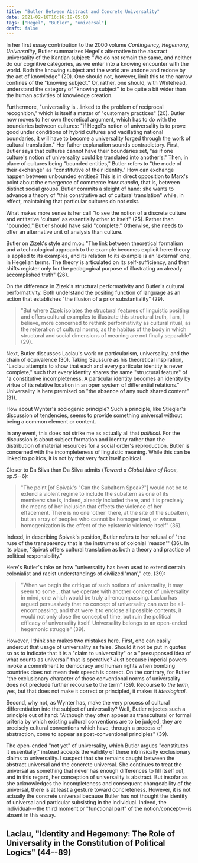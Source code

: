 ```yaml
---
title: "Butler Between Abstract and Concrete Universality"
date: 2021-02-18T16:16:18-05:00
tags: ["Hegel", "Butler", "universal"]
draft: false
---
```


In her first essay contribution to the 2000 volume *Contingency, Hegemony, Universality*, Butler summarizes Hegel's alternative to the abstract universality of the Kantian subject:
"We do not remain the same, and neither do our cognitive categories, as we enter into a knowing encounter with the world.
Both the knowing subject and the world are undone and redone by the act of knowledge" (20).
One should not, however, limit this to the narrow confines of the "knowing subject."
Or, rather, one should, with Whitehead, understand the category of "knowing subject" to be quite a bit wider than the human activities of knowledge creation.

Furthermore, "universality is...linked to the problem of reciprocal recognition," which is itself a matter of "customary practices" (20).
Butler now moves to her own theoretical argument, which has to do with the boundaries between cultures:
"if Hegel's notion of universality is to prove good under conditions of hybrid cultures and vacillating national boundaries, 
it will have to become a universality forged through the work of cultural translation."
Her futher explanation sounds contradictory.
First, Butler says that cultures cannot have their boundaries set, "as if one culture's notion of universality could be translated into another's."
Then, in place of cultures being "bounded entities," Butler refers to "the mode of their exchange" as "constitutive of their identity."
How can exchange happen between unbounded entities? 
This is in direct opposition to Marx's point about the emergence of commerce *inter mundia*, that is, between distinct social groups.
Butler commits a sleight of hand: she wants to advance a theory of "this constitutive act of cultural translation" while, in effect, maintaining that particular cultures do not exist.

What makes more sense is her call "to see the notion of a discrete culture and entitative 'culture' as essentially other to itself" (25).
Rather than "bounded," Butler should have said "complete."
Otherwise, she needs to offer an alternative unit of analysis than culture.

Butler on Zizek's style and m.o.:
"The link between theoretical formalism and a technological approach to the example becomes explicit here: 
theory is applied to its examples, and its relation to its example is an 'external' one, in Hegelian terms. 
The theory is articulated on its self-sufficiency, and then shifts register only for the pedagogical purpose of illustrating an already accomplished truth" (26).

On the difference in Zizek's structural performativity and Butler's cultural performativity.
Both understand the positing function of language as an action that establishes "the illusion of a prior substantiality" (29).

> "But where Zizek isolates the structural features of linguistic positing and offers cultural
examples to illustrate this structural truth, 
I am, I believe, more concerned to rethink performativity as cultural ritual, as the reiteration of cultural norms, as the habitus of the body in which structural and social dimensions of meaning are not finally separable" (29).

Next, Butler discusses Laclau's work on particularism, universality, and the chain of equivalence (30).
Taking Saussure as his theoretical inspiration, "Laclau attempts to show that each and every particular identity is never complete," such that every identity shares the same "structural feature" of "a constitutive incompleteness.
A particular identity becomes an identity by virtue of its relative location in an open system of differential relations."
Universality is here premised on "the absence of any such shared content" (31).

How about Wynter's sociogenic principle?
Such a principle, like Stiegler's discussion of tendencies, seems to provide something universal without being a common element or content.

In any event, this does not strike me as actually all that *political*.
For the discussion is about subject formation and identity rather than the distribution of material resources for a social order's reproduction.
Butler is concerned with the incompleteness of linguistic meaning.
While this can be linked to politics, it is not by that very fact itself political.

Closer to Da Silva than Da Silva admits (*Toward a Global Idea of Race*, pp.5--6):

> "The point [of Spivak's "Can the Subaltern Speak?"] would
not be to extend a violent regime to include the subaltern as one of its
members: she is, indeed, already included there, and it is precisely the
means of her inclusion that effects the violence of her effacement. 
There is no one 'other' there, at the site of the subaltern, but an array of 
peoples who cannot be homogenized, or whose homogenization is the effect
of the epistemic violence itself" (36).

Indeed, in describing Spivak's position, Butler refers to her refusal of "the ruse of the transparency that is the instrument of colonial 'reason'" (36).
In its place, "Spivak offers cultural translation as both a theory and practice of political responsibility."

Here's Butler's take on how "universality has been used to extend certain colonialist and racist understandings of civilized 'man'," etc. (39):

> "When we begin the critique of such notions of universality, 
it may seem to some... that we operate with another concept of universality in
mind, one which would be truly all-encompassing. 
Laclau has argued persuasively that no concept of universality can ever be all-encompassing, 
and that were it to enclose all possible contents, it would not only
close the concept of time, but ruin the political efficacy of universality itself. 
Universality belongs to an open-ended hegemonic struggle" (39).

However, I think she makes two mistakes here.
First, one can easily undercut that usage of universality as false.
Should it not be put in quotes so as to indicate that it is a "claim to universality" or a "presupposed idea of what counts as universal" that is operative? 
Just because imperial powers invoke a commitment to democracy and human rights when bombing countries does not mean their speech is correct.
On the contrary, for Butler "the exclusionary character of those conventional norms of universality does not preclude further recourse to the term" (39).
Recourse to *the term*, yes, but that does not make it correct or principled, it makes it *ideological*.

Second, why not, as Wynter has, make the very process of cultural differentiation into the subject of universality?
Well, Butler rejectes such a principle out of hand:
"Although they often appear as transcultural or formal
criteria by which existing cultural conventions are to be judged, they are
precisely cultural conventions which have, through a process of abstraction, 
come to appear as post-conventional principles" (39).

The open-ended "not yet" of universality, which Butler argues "constitutes it essentially," instead accepts the validity of these intrinsically exclusionary claims to universality.
I suspect that she remains caught between the abstract universal and the concrete universal.
She continues to treat the universal as something that never has enough differences to fill itself out, and in this regard, her conception of universality is abstract.
But insofar as she acknowledges the incompleteness and consequent changeability of the universal, there is at least a gesture toward concreteness.
However, it is not actually the concrete universal because Butler has not thought the identity of universal and particular subsisting in the individual.
Indeed, the individual---the third moment or "functional part" of the notion/concept---is absent in this essay.

## Laclau, "Identity and Hegemony: The Role of Universality in the Constitution of Political Logics" (44--89)


